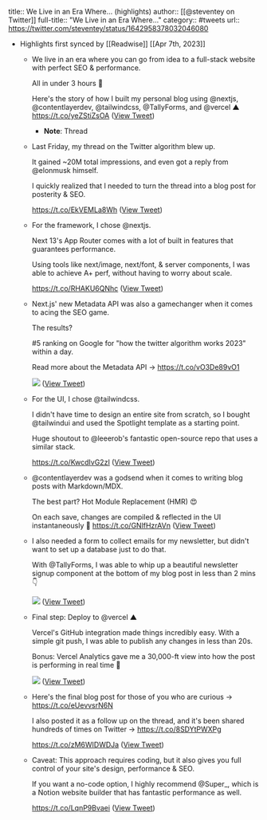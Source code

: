 title:: We Live in an Era Where... (highlights)
author:: [[@steventey on Twitter]]
full-title:: "We Live in an Era Where..."
category:: #tweets
url:: https://twitter.com/steventey/status/1642958378032046080

- Highlights first synced by [[Readwise]] [[Apr 7th, 2023]]
	- We live in an era where you can go from idea to a full-stack website with perfect SEO & performance.
	  
	  All in under 3 hours 🤯
	  
	  Here's the story of how I built my personal blog using @nextjs, @contentlayerdev, @tailwindcss, @TallyForms, and @vercel ▲ https://t.co/yeZStiZsOA ([View Tweet](https://twitter.com/steventey/status/1642958378032046080))
		- **Note**: Thread
	- Last Friday, my thread on the Twitter algorithm blew up.
	  
	  It gained ~20M total impressions, and even got a reply from @elonmusk himself.
	  
	  I quickly realized that I needed to turn the thread into a blog post for posterity & SEO.
	  
	  https://t.co/EkVEMLa8Wh ([View Tweet](https://twitter.com/steventey/status/1642958382322843650))
	- For the framework, I chose @nextjs.
	  
	  Next 13's App Router comes with a lot of built in features that guarantees performance.
	  
	  Using tools like next/image, next/font, & server components, I was able to achieve A+ perf, without having to worry about scale.
	  
	  https://t.co/RHAKU6QNhc ([View Tweet](https://twitter.com/steventey/status/1642958385049108481))
	- Next.js' new Metadata API was also a gamechanger when it comes to acing the SEO game.
	  
	  The results?
	  
	  #5 ranking on Google for "how the twitter algorithm works 2023" within a day.
	  
	  Read more about the Metadata API → https://t.co/vO3De89vO1 
	  
	  ![](https://pbs.twimg.com/media/Fsz18xxaAAIyEFc.jpg) ([View Tweet](https://twitter.com/steventey/status/1642958394742169600))
	- For the UI, I chose @tailwindcss.
	  
	  I didn't have time to design an entire site from scratch, so I bought @tailwindui and used the Spotlight template as a starting point.
	  
	  Huge shoutout to @leeerob's fantastic open-source repo that uses a similar stack.
	  
	  https://t.co/KwcdIvG2zI ([View Tweet](https://twitter.com/steventey/status/1642958398030479360))
	- @contentlayerdev was a godsend when it comes to writing blog posts with Markdown/MDX.
	  
	  The best part? Hot Module Replacement (HMR) 😍
	  
	  On each save, changes are compiled & reflected in the UI instantaneously 🤯 https://t.co/GNlfHzrAVn ([View Tweet](https://twitter.com/steventey/status/1642958447120646144))
	- I also needed a form to collect emails for my newsletter, but didn't want to set up a database just to do that.
	  
	  With @TallyForms, I was able to whip up a beautiful newsletter signup component at the bottom of my blog post in less than 2 mins 👇 
	  
	  ![](https://pbs.twimg.com/media/Fsz2AcgaQAEwHOO.jpg) ([View Tweet](https://twitter.com/steventey/status/1642958457186955264))
	- Final step: Deploy to @vercel ▲
	  
	  Vercel's GitHub integration made things incredibly easy. With a simple git push, I was able to publish any changes in less than 20s.
	  
	  Bonus: Vercel Analytics gave me a 30,000-ft view into how the post is performing in real time 🤩 
	  
	  ![](https://pbs.twimg.com/media/Fsz2A5LaQAAqz_j.jpg) ([View Tweet](https://twitter.com/steventey/status/1642958466003394560))
	- Here's the final blog post for those of you who are curious → https://t.co/eUevvsrN6N
	  
	  I also posted it as a follow up on the thread, and it's been shared hundreds of times on Twitter → https://t.co/8SDYtPWXPg
	  
	  https://t.co/zM6WIDWDJa ([View Tweet](https://twitter.com/steventey/status/1642958469002334208))
	- Caveat: This approach requires coding, but it also gives you full control of your site's design, performance & SEO.
	  
	  If you want a no-code option, I highly recommend @Super_, which is a Notion website builder that has fantastic performance as well.
	  
	  https://t.co/LqnP9Bvaei ([View Tweet](https://twitter.com/steventey/status/1642958471720239104))
